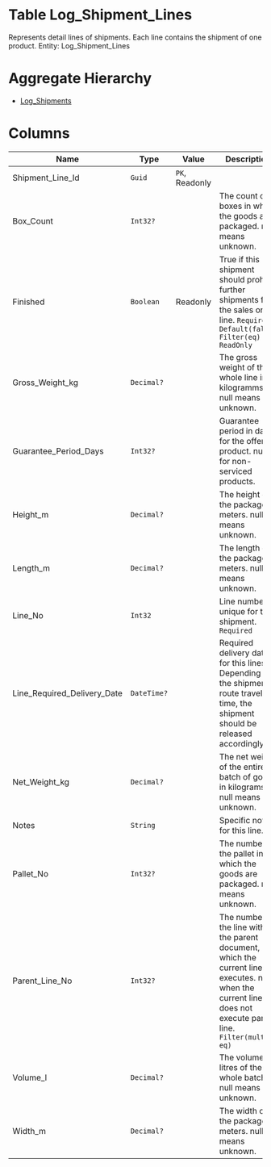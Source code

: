# Table Log_Shipment_Lines

Represents detail lines of shipments. Each line contains the shipment of one product. Entity: Log_Shipment_Lines

# Aggregate Hierarchy

* [Log_Shipments](Log_Shipments.md)

# Columns

| Name | Type | Value | Description |
| - | - | - | --- |
|Shipment_Line_Id|`Guid`|`PK`, Readonly||
|Box_Count|`Int32?`||The count of boxes in which the goods are packaged. null means unknown. |
|Finished|`Boolean`|Readonly|True if this shipment should prohibit further shipments for the sales order line. `Required` `Default(false)` `Filter(eq)` `ReadOnly` |
|Gross_Weight_kg|`Decimal?`||The gross weight of the whole line in kilogramms. null means unknown. |
|Guarantee_Period_Days|`Int32?`||Guarantee period in days for the offered product. null for non-serviced products. |
|Height_m|`Decimal?`||The height of the package in meters. null means unknown. |
|Length_m|`Decimal?`||The length of the package in meters. null means unknown. |
|Line_No|`Int32`||Line number, unique for the shipment. `Required` |
|Line_Required_Delivery_Date|`DateTime?`||Required delivery date for this lines. Depending on the shipment route travel time, the shipment should be released accordingly. |
|Net_Weight_kg|`Decimal?`||The net weight of the entire batch of goods in kilograms. null means unknown. |
|Notes|`String`||Specific notes for this line. |
|Pallet_No|`Int32?`||The number of the pallet in which the goods are packaged. null means unknown. |
|Parent_Line_No|`Int32?`||The number of the line within the parent document, which the current line executes. null when the current line does not execute parent line. `Filter(multi eq)` |
|Volume_l|`Decimal?`||The volume in litres of the whole batch. null means unknown. |
|Width_m|`Decimal?`||The width of the package in meters. null means unknown. |

